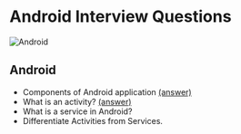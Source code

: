 # Android Interview Questions

![Android](https://img.shields.io/badge/Android-3DDC84?style=for-the-badge&logo=android&logoColor=white)

## Android
- Components of Android application [(answer)](https://github.com/ahmt42/android-interview-questions/issues/1)
- What is an activity? [(answer)](https://github.com/ahmt42/android-interview-questions/issues/2)
- What is a service in Android?
- Differentiate Activities from Services.
